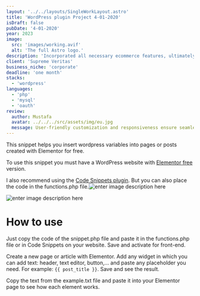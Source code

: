 ```yaml
---
layout: '../../layouts/SingleWorkLayout.astro'
title: 'WordPress plugin Project 4-01-2020'
isDraft: false
pubDate: '4-01-2020'
year: 2023
image:
  src: 'images/working.avif'
  alt: 'The full Astro logo.'
description: 'Incorporated all necessary ecommerce features, ultimately delivering a stunning user experience. From seamless navigation to secure payment processing and captivating visuals, every essential element was seamlessly and nicely integrated.'
client: 'Supreme Veritas'
business_niche: 'corporate'
deadline: 'one month'
stacks:
  - 'wordpress'
languages:
  - 'php'
  - 'mysql'
  - 'oauth'
review:
  author: Mustafa
  avatar: ../../../src/assets/img/eu.jpg
  message: User-friendly customization and responsiveness ensure seamless experiences on any device. It saves time and streamlines my workflow.
---
```


This snippet helps you insert wordpress variables into pages or posts created with Elementor for free.

To use this snippet you must have a WordPress website with [Elementor free](https://wordpress.org/plugins/elementor/) version.

I also recommend using the [Code Snippets plugin](https://wordpress.org/plugins/code-snippets/). But you can also place the code in the functions.php file.![enter image description here](https://images.unsplash.com/photo-1522542550221-31fd19575a2d?auto=format&fit=crop&q=60&w=800&ixlib=rb-4.0.3&ixid=M3wxMjA3fDB8MHxzZWFyY2h8MjB8fHdlYiUyMGRlc2lnbnxlbnwwfHwwfHx8MA==)

![enter image description here](https://plus.unsplash.com/premium_photo-1661320832191-8e9866f34bc9?auto=format&fit=crop&q=60&w=800&ixlib=rb-4.0.3&ixid=M3wxMjA3fDB8MHxzZWFyY2h8MTd8fHdlYiUyMGRlc2lnbnxlbnwwfHwwfHx8MA==)

# How to use

Just copy the code of the snippet.php file and paste it in the functions.php file or in Code Snippets on your website. Save and activate for front-end.

Create a new page or article with Elementor. Add any widget in which you can add text: header, text editor, button,... and paste any placeholder you need. For example: `{{ post_title }}`. Save and see the result.

Copy the text from the example.txt file and paste it into your Elementor page to see how each element works.
